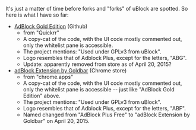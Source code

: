 It's just a matter of time before forks and "forks" of uBlock are spotted. So here is what I have so far:

- [AdBlock Gold Edition](https://github.com/GoldbarVentures/adblock-gold-edition) (Github)
    - from "Quickrr"
    - A copy-cat of the code, with the UI code mostly commented out, only the whitelist pane is accessible.
    - The project mentions: "Used under GPLv3 from uBlock".
    - Logo resembles that of Adblock Plus, except for the letters, "ABG".
    - Update: apparently removed from store as of April 20, 2015?
- [adBlock Extension by Goldbar](https://chrome.google.com/webstore/detail/adblock-extension-by-gold/blabcjmaafmcbofhmjlpeehcmpdlgibo) (Chrome store)
    - from "chrome.apps"
    - A copy-cat of the code, with the UI code mostly commented out, only the whitelist pane is accessible -- just like "AdBlock Gold Edition" above.
    - The project mentions: "Used under GPLv3 from uBlock".
    - Logo resembles that of Adblock Plus, except for the letters, "ABF".
    - Named changed from "AdBlock Plus Free" to "adBlock Extension by Goldbar" on April 20, 2015.
